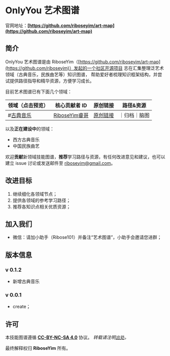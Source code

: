 # OnlyYou 艺术图谱
官网地址：**[https://github.com/riboseyim/art-map](https://github.com/riboseyim/art-map)**

## 简介

OnlyYou 艺术图谱是由 RiboseYim（[https://github.com/riboseyim/art-map](https://github.com/riboseyim)）发起的一个社区开源项目
志在汇集整理泛艺术领域（古典音乐，民族曲艺等）知识图谱，
帮助爱好者梳理知识框架结构，并尝试提供路径指导和精华资源，方便学习成长。

目前艺术图谱已有下面几个领域：

|**领域**（点击预览）| **核心贡献者 ID** | **原创链接** |**路径&资源**|
|------- | ---- | ---- | ---- |
|#[古典音乐](https://github.com/riboseyim/art-map/blob/master/data/map-classical.md)| [RiboseYim睿哥](https://github.com/riboseyim)|[原创链接](https://github.com/riboseyim/art-map/issues/1)|｜归档｜脑图|



以及**正在建设中**的领域：

- 西方古典音乐
- 中国民族曲艺

欢迎**贡献**新领域技能图谱，**推荐**学习路径与资源，有任何改进意见和建议，也可以建立 issue 讨论或发送邮件至 [riboseyim@gmail.com](mailto:riboseyim@gmail.com?subject=艺术图谱)。

## 改进目标

1. 继续细化各领域节点；
2. 提供各领域的参考学习路径；
3. 推荐各知识点相关优质资源；

## 加入我们
- 微信：请加小助手（Ribose101）并备注“艺术图谱”，小助手会邀请您进群；

## 版本信息

### v 0.1.2
- 新增古典音乐

### v 0.0.1
- create；



## 许可
本技能图谱遵循 **[CC-BY-NC-SA 4.0](https://creativecommons.org/licenses/by-nc-sa/4.0/)** 协议。
*转载请注明[出处](https://github.com/riboseyim/art-map)。*

最终解释权归 **RiboseYim** 所有。
